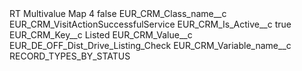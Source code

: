 <?xml version="1.0" encoding="UTF-8"?>
<CustomMetadata xmlns="http://soap.sforce.com/2006/04/metadata" xmlns:xsi="http://www.w3.org/2001/XMLSchema-instance" xmlns:xsd="http://www.w3.org/2001/XMLSchema">
    <label>RT Multivalue Map 4</label>
    <protected>false</protected>
    <values>
        <field>EUR_CRM_Class_name__c</field>
        <value xsi:type="xsd:string">EUR_CRM_VisitActionSuccessfulService</value>
    </values>
    <values>
        <field>EUR_CRM_Is_Active__c</field>
        <value xsi:type="xsd:boolean">true</value>
    </values>
    <values>
        <field>EUR_CRM_Key__c</field>
        <value xsi:type="xsd:string">Listed</value>
    </values>
    <values>
        <field>EUR_CRM_Value__c</field>
        <value xsi:type="xsd:string">EUR_DE_OFF_Dist_Drive_Listing_Check</value>
    </values>
    <values>
        <field>EUR_CRM_Variable_name__c</field>
        <value xsi:type="xsd:string">RECORD_TYPES_BY_STATUS</value>
    </values>
</CustomMetadata>
